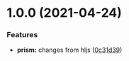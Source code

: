 # 1.0.0 (2021-04-24)


### Features

* **prism:** changes from hljs ([0c31d39](https://github.com/NullVoxPopuli/prismjs-glimmer/commit/0c31d39bff908ebc5ad60ac7179c9444b8c09717))
